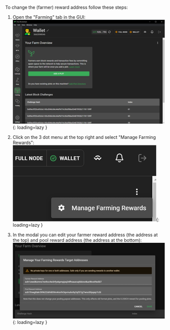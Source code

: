 To change the (farmer) reward address follow these steps:

1. Open the "Farming" tab in the GUI:
   ![farming tab](../../assets/img/change-reward-address/farming-tab.png){: loading=lazy }

2. Click on the 3 dot menu at the top right and select "Manage Farming Rewards":
   ![farming tab menu](../../assets/img/change-reward-address/farming-tab-menu.png){: loading=lazy }

3. In the modal you can edit your farmer reward address (the address at the top) and pool reward address (the address at the bottom):
   ![change reward addresses](../../assets/img/change-reward-address/change-reward-addresses.png){: loading=lazy }

